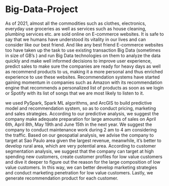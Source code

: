 # Big-Data-Project
As of 2021, almost all the commodities such as clothes, electronics, everyday use groceries as well as services such as house cleaning, plumbing services etc. are sold online on E-commerce websites. It is safe to say that we humans have understood its vitality in our lives and can consider like our best friend. And like any best friend E-commerce websites too have taken up the task to use existing transaction Big Data (sometimes in size of GB’s ) and run Big Data technologies on them to analyze the data quickly and make well informed decisions to improve user experience, predict sales to make sure the companies are ready for heavy days as well as recommend products to us, making it a more personal and thus enriched experience to use these websites. Recommendation systems have started gaining momentum in companies such as Amazon with its recommendation engine that recommends a personalized list of products as soon as we login or Spotify with its list of songs that we are most likely to listen to it. 


we used PySpark, Spark ML algorithms, and ArcGIS to build predictive model and recommendation system, so as to conduct pricing, marketing and sales strategies. 
According to our predictive analysis, we suggest the company make adequate preparation for large amounts of sales on April 6th, April 8th, May 19th and June 15th in the next year. We suggest the company to conduct maintenance work during 2 am to 4 am considering the traffic. Based on our geospatial analysis, we advise the company to target at Sao Paulo area given the largest revenue, meanwhile, it’s better to develop rural area, which are very potential area. According to customer segmentation analysis, we suggest that the company can target at high spending new customers, create customer profiles for low value customers and dive it deeper to figure out the reason for the large composition of low value customers. In this way, we can better develop marketing strategies and conduct marketing penetration for low value customers. Lastly, we generate recommendation product for each customer.












